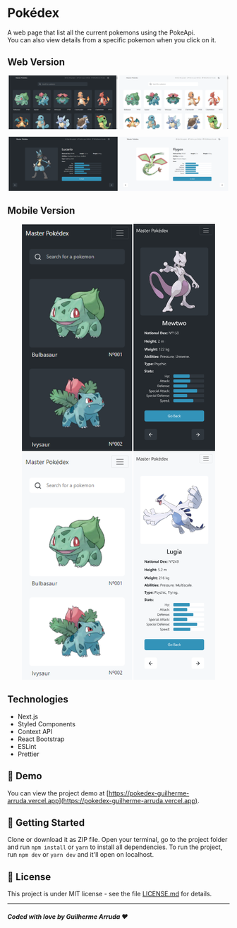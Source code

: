 # Pokédex

A web page that list all the current pokemons using the PokeApi. <br>
You can also view details from a specific pokemon when you click on it.

## Web Version

<p width='100%' align='center'> 
  <img src="./assets/web-version-dark.png" width='49%' alt="Web Version Dark"/>
  <img src="./assets/web-version-light.png" width='49%' alt="Web Version Light"/>
</p>
<p width='100%' align='center'> 
  <img src="./assets/web-version-details-page-dark.png" width='49%' alt="Web Version Details Page Dark"/>
  <img src="./assets/web-version-details-page-light.png" width='49%' alt="Web Version Details Page Light"/>
</p>

## Mobile Version

<p width='100%' align='center'> 
  <img src="./assets/mobile-version-dark.png" width='250' alt="Mobile Version Dark"/>
  <img src="./assets/mobile-version-details-page-dark.png" width='185' alt="Mobile Version Details Page Dark"/>
  <img src="./assets/mobile-version-light.png" width='250' alt="Mobile Version Light"/>
  <img src="./assets/mobile-version-details-page-light.png" width='185' alt="Mobile Version Details Page Light"/>
</p>

## Technologies

* Next.js
* Styled Components
* Context API
* React Bootstrap
* ESLint
* Prettier

## 🤖 Demo

You can view the project demo at [https://pokedex-guilherme-arruda.vercel.app](https://pokedex-guilherme-arruda.vercel.app).

## 🚀 Getting Started

Clone or download it as ZIP file. Open your terminal, go to the project folder and run `npm install` or `yarn` to install all dependencies. To run the project, run `npm dev` or `yarn dev` and it'll open on localhost.

## 📄 License

This project is under MIT license - see the file [LICENSE.md](https://github.com/Guilherme-Arruda/pokedex/blob/master/LICENSE) for details.

---

##### Coded with love by Guilherme Arruda ♥️
